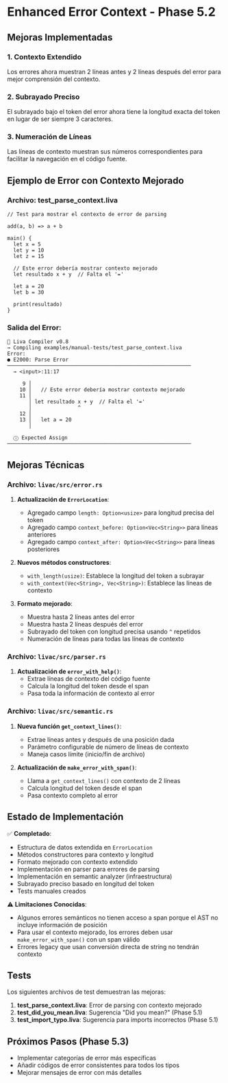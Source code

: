 # Enhanced Error Context - Phase 5.2

## Mejoras Implementadas

### 1. Contexto Extendido
Los errores ahora muestran 2 líneas antes y 2 líneas después del error para mejor comprensión del contexto.

### 2. Subrayado Preciso
El subrayado bajo el token del error ahora tiene la longitud exacta del token en lugar de ser siempre 3 caracteres.

### 3. Numeración de Líneas
Las líneas de contexto muestran sus números correspondientes para facilitar la navegación en el código fuente.

## Ejemplo de Error con Contexto Mejorado

### Archivo: test_parse_context.liva
```liva
// Test para mostrar el contexto de error de parsing

add(a, b) => a + b

main() {
  let x = 5
  let y = 10
  let z = 15
  
  // Este error debería mostrar contexto mejorado
  let resultado x + y  // Falta el '=' 
  
  let a = 20
  let b = 30
  
  print(resultado)
}
```

### Salida del Error:
```
🧩 Liva Compiler v0.8
→ Compiling examples/manual-tests/test_parse_context.liva
Error: 
● E2000: Parse Error
────────────────────────────────────────────────────────────
  → <input>:11:17

     9 │   
    10 │   // Este error debería mostrar contexto mejorado
    11 │
       │ let resultado x + y  // Falta el '=' 
       │               ^
    12 │   
    13 │   let a = 20
       │

  ⓘ Expected Assign
────────────────────────────────────────────────────────────
```

## Mejoras Técnicas

### Archivo: `livac/src/error.rs`

1. **Actualización de `ErrorLocation`**:
   - Agregado campo `length: Option<usize>` para longitud precisa del token
   - Agregado campo `context_before: Option<Vec<String>>` para líneas anteriores
   - Agregado campo `context_after: Option<Vec<String>>` para líneas posteriores

2. **Nuevos métodos constructores**:
   - `with_length(usize)`: Establece la longitud del token a subrayar
   - `with_context(Vec<String>, Vec<String>)`: Establece las líneas de contexto

3. **Formato mejorado**:
   - Muestra hasta 2 líneas antes del error
   - Muestra hasta 2 líneas después del error
   - Subrayado del token con longitud precisa usando `^` repetidos
   - Numeración de líneas para todas las líneas de contexto

### Archivo: `livac/src/parser.rs`

1. **Actualización de `error_with_help()`**:
   - Extrae líneas de contexto del código fuente
   - Calcula la longitud del token desde el span
   - Pasa toda la información de contexto al error

### Archivo: `livac/src/semantic.rs`

1. **Nueva función `get_context_lines()`**:
   - Extrae líneas antes y después de una posición dada
   - Parámetro configurable de número de líneas de contexto
   - Maneja casos límite (inicio/fin de archivo)

2. **Actualización de `make_error_with_span()`**:
   - Llama a `get_context_lines()` con contexto de 2 líneas
   - Calcula longitud del token desde el span
   - Pasa contexto completo al error

## Estado de Implementación

✅ **Completado**:
- Estructura de datos extendida en `ErrorLocation`
- Métodos constructores para contexto y longitud
- Formato mejorado con contexto extendido
- Implementación en parser para errores de parsing
- Implementación en semantic analyzer (infraestructura)
- Subrayado preciso basado en longitud del token
- Tests manuales creados

⚠️ **Limitaciones Conocidas**:
- Algunos errores semánticos no tienen acceso a span porque el AST no incluye información de posición
- Para usar el contexto mejorado, los errores deben usar `make_error_with_span()` con un span válido
- Errores legacy que usan conversión directa de string no tendrán contexto

## Tests

Los siguientes archivos de test demuestran las mejoras:

1. **test_parse_context.liva**: Error de parsing con contexto mejorado
2. **test_did_you_mean.liva**: Sugerencia "Did you mean?" (Phase 5.1)
3. **test_import_typo.liva**: Sugerencia para imports incorrectos (Phase 5.1)

## Próximos Pasos (Phase 5.3)

- Implementar categorías de error más específicas
- Añadir códigos de error consistentes para todos los tipos
- Mejorar mensajes de error con más detalles
